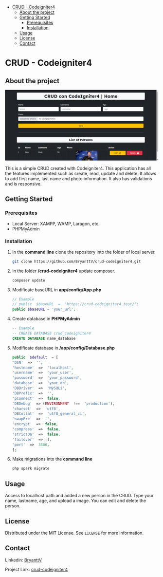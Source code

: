 - [CRUD - Codeigniter4](#crud---codeigniter4)
  - [About the project](#about-the-project)
  - [Getting Started](#getting-started)
    - [Prerequisites](#prerequisites)
    - [Installation](#installation)
  - [Usage](#usage)
  - [License](#license)
  - [Contact](#contact)

# CRUD - Codeigniter4

## About the project

<img  src="./public/static/home.png"  alt="home">

This is a simple CRUD created with Codeigniter4. This application has all the features implemented such as create, read, update and delete. It allows to add first name, last name and photo information. It also has validations and is responsive.

## Getting Started

### Prerequisites

- Local Server: XAMPP, WAMP, Laragon, etc.
- PHPMyAdmin

### Installation

1. In the **command line** clone the repository into the folder of local server.
   ```bash
   git clone https://github.com/BryanttV/crud-codeigniter4.git
   ```
2. In the folder **/crud-codeigniter4** update composer.

   ```bash
   composer update
   ```

3. Modificate baseURL in **app/config/App.php**
   ```php
   // Example
   // public  $baseURL  =  'https://crud-codeigniter4.test/';
   public $baseURL = 'your_url';
   ```
4. Create database in **PHPMyAdmin**
   ```sql
   -- Example
   -- CREATE DATABASE crud_codeigniter4
   CREATE DATABASE name_database
   ```
5. Modificate database in **/app/config/Database.php**
   ```php
   public  $default  = [
   'DSN'  =>  '',
   'hostname'  =>  'localhost',
   'username'  =>  'your_user',
   'password'  =>  'your_password',
   'database'  =>  'your_db',
   'DBDriver'  =>  'MySQLi',
   'DBPrefix'  =>  '',
   'pConnect'  =>  false,
   'DBDebug'  => (ENVIRONMENT  !==  'production'),
   'charset'  =>  'utf8',
   'DBCollat'  =>  'utf8_general_ci',
   'swapPre'  =>  '',
   'encrypt'  =>  false,
   'compress'  =>  false,
   'strictOn'  =>  false,
   'failover'  => [],
   'port'  =>  3306,
   ];
   ```
6. Make migrations into the **command line**
   ```bash
   php spark migrate
   ```

## Usage

Access to localhost path and added a new person in the CRUD. Type your name, lastname, age, and upload a image. You can edit and delete the person.

## License

Distributed under the MIT License. See `LICENSE` for more information.

## Contact

Linkedin: [BryanttV](www.linkedin.com/in/bryanttv)

Project Link: [crud-codeigniter4](https://github.com/BryanttV/crud-codeigniter4)
